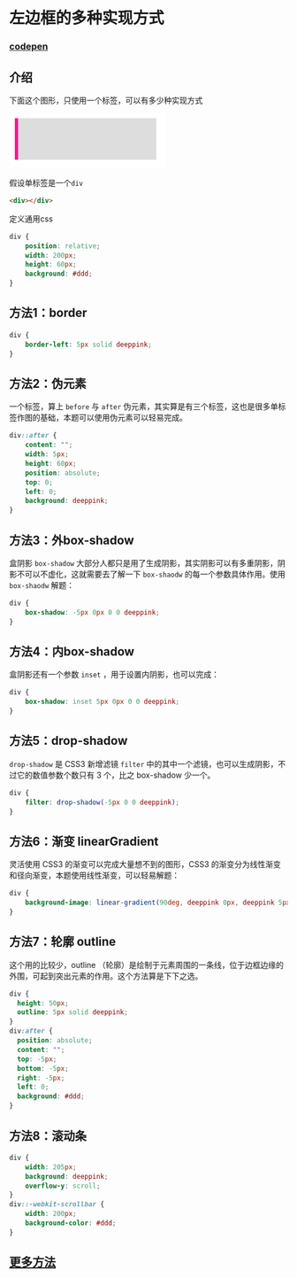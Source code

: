 # 左边框的多种实现方式

### <Badge type="tip" text="技巧" /><Badge type="info"><a href='https://codepen.io/zorroe/pen/dyraLrr'>codepen</a></Badge>

## 介绍

下面这个图形，只使用一个标签，可以有多少种实现方式

![image-20240217171952989](public/image-20240217171952989.png)

假设单标签是一个`div`

```html
<div></div>
```

定义通用css

```css
div {
    position: relative;
    width: 200px;
    height: 60px;
    background: #ddd;
}
```

## 方法1：border

```css
div {
    border-left: 5px solid deeppink;
}
```

## 方法2：伪元素

一个标签，算上 `before` 与 `after` 伪元素，其实算是有三个标签，这也是很多单标签作图的基础，本题可以使用伪元素可以轻易完成。

```css
div::after {
    content: "";
    width: 5px;
    height: 60px;
    position: absolute;
    top: 0;
    left: 0;
    background: deeppink;
}
```

## 方法3：外box-shadow

盒阴影 `box-shadow` 大部分人都只是用了生成阴影，其实阴影可以有多重阴影，阴影不可以不虚化，这就需要去了解一下 `box-shaodw` 的每一个参数具体作用。使用 `box-shaodw` 解题：

```css
div {
    box-shadow: -5px 0px 0 0 deeppink;
}
```

## 方法4：内box-shadow

盒阴影还有一个参数 `inset` ，用于设置内阴影，也可以完成：

```css
div {
    box-shadow: inset 5px 0px 0 0 deeppink;
}
```

## 方法5：drop-shadow

`drop-shadow` 是 CSS3 新增滤镜 `filter` 中的其中一个滤镜，也可以生成阴影，不过它的数值参数个数只有 3 个，比之 box-shadow 少一个。

```css
div {
    filter: drop-shadow(-5px 0 0 deeppink);
}
```

## 方法6：渐变 linearGradient

灵活使用 CSS3 的渐变可以完成大量想不到的图形，CSS3 的渐变分为线性渐变和径向渐变，本题使用线性渐变，可以轻易解题：

```css
div {
    background-image: linear-gradient(90deg, deeppink 0px, deeppink 5px, transparent 5px);
}
```

## 方法7：轮廓 outline

这个用的比较少，outline （轮廓）是绘制于元素周围的一条线，位于边框边缘的外围，可起到突出元素的作用。这个方法算是下下之选。

```css
div {
  height: 50px;
  outline: 5px solid deeppink;
}
div:after {
  position: absolute;
  content: "";
  top: -5px;
  bottom: -5px;
  right: -5px;
  left: 0;
  background: #ddd;
}
```

## 方法8：滚动条

```css
div {
    width: 205px;
    background: deeppink;
    overflow-y: scroll;
}
div::-webkit-scrollbar {
    width: 200px;
    background-color: #ddd;
}
```

## [更多方法](https://github.com/chokcoco/iCSS/issues/51)

